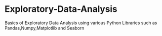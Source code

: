 # Exploratory-Data-Analysis
Basics of Exploratory Data Analysis using various Python Libraries such as Pandas,Numpy,Matplotlib and Seaborn
